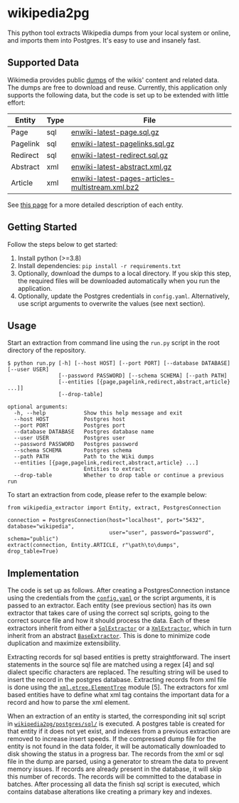 # wikipedia2pg

This python tool extracts Wikipedia dumps from your local system or online, and imports them into Postgres. 
It's easy to use and insanely fast. 

## Supported Data

Wikimedia provides public [dumps](http://dumps.wikimedia.org/enwiki/latest) of the wikis' content and related data. 
The dumps are free to download and reuse. Currently, this application only supports the following data, but the code is
set up to be extended with little effort:

| Entity     | Type | File                                                                                                                                          |
|------------|------|-----------------------------------------------------------------------------------------------------------------------------------------------|
| Page       | sql  | [enwiki-latest-page.sql.gz](http://dumps.wikimedia.org/enwiki/latest/enwiki-latest-page.sql.gz)                                               |
| Pagelink   | sql  | [enwiki-latest-pagelinks.sql.gz](http://dumps.wikimedia.org/enwiki/latest/enwiki-latest-pagelinks.sql.gz)                                     |                                                                                                  | Text        |
| Redirect   | sql  | [enwiki-latest-redirect.sql.gz](http://dumps.wikimedia.org/enwiki/latest/enwiki-latest-redirect.sql.gz)                                       |
| Abstract   | xml  | [enwiki-latest-abstract.xml.gz](http://dumps.wikimedia.org/enwiki/latest/enwiki-latest-abstract.xml.gz)                                       |
| Article    | xml  | [enwiki-latest-pages-articles-multistream.xml.bz2](http://dumps.wikimedia.org/enwiki/latest/enwiki-latest-pages-articles-multistream.xml.bz2) |

See [this page](https://meta.wikimedia.org/wiki/Data_dumps/What%27s_available_for_download) for a more detailed 
description of each entity.

## Getting Started

Follow the steps below to get started:

1. Install python (>=3.8)
2. Install dependencies: `pip install -r requirements.txt`
3. Optionally, download the dumps to a local directory. If you skip this step, the required files will be downloaded 
automatically when you run the application.
4. Optionally, update the Postgres credentials in `config.yaml`. Alternatively, use script arguments to overwrite 
the values (see next section). 

## Usage

Start an extraction from command line using the `run.py` script in the root directory of the repository.

```
$ python run.py [-h] [--host HOST] [--port PORT] [--database DATABASE] [--user USER] 
                [--password PASSWORD] [--schema SCHEMA] [--path PATH] 
                [--entities [{page,pagelink,redirect,abstract,article} ...]] 
                [--drop-table]

optional arguments:
  -h, --help            Show this help message and exit
  --host HOST           Postgres host
  --port PORT           Postgres port
  --database DATABASE   Postgres database name
  --user USER           Postgres user
  --password PASSWORD   Postgres password
  --schema SCHEMA       Postgres schema
  --path PATH           Path to the Wiki dumps
  --entities [{page,pagelink,redirect,abstract,article} ...]
                        Entities to extract
  --drop-table          Whether to drop table or continue a previous run
```

To start an extraction from code, please refer to the example below:

```
from wikipedia_extractor import Entity, extract, PostgresConnection

connection = PostgresConnection(host="localhost", port="5432", database="wikipedia",
                                user="user", password="password", schema="public")
extract(connection, Entity.ARTICLE, r"\path\to\dumps", drop_table=True)
```

## Implementation 

The code is set up as follows. After creating a PostgresConnection instance using the credentials from the
[`config.yaml`](https://github.com/colinschepers/wikipedia2pg/blob/main/config.yaml) or the script arguments, it is
passed to an extractor. Each entity (see previous section) has its own extractor that takes care of using the correct
sql scripts, going to the correct source file and how it should process the data. Each of these extractors inherit from
either a
[`SqlExtractor`](https://github.com/colinschepers/wikipedia2pg/blob/main/wikipedia2pg/extractors/sql.py) or a
[`XmlExtractor`](https://github.com/colinschepers/wikipedia2pg/blob/main/wikipedia2pg/extractors/xml.py), which in turn
inherit from an abstract
[`BaseExtractor`](https://github.com/colinschepers/wikipedia2pg/blob/main/wikipedia2pg/extractors/__init__.py). This is
done to minimize code duplication and maximize extensibility.

Extracting records for sql based entities is pretty straightforward. The insert statements in the source sql file are
matched using a regex [4] and sql dialect specific characters are replaced. The resulting string will be used to insert
the record in the postgres database. Extracting records from xml file is done using the
[`xml.etree.ElementTree`](https://docs.python.org/3/library/xml.etree.elementtree.html) module [5]. The extractors for
xml based entities have to define what xml tag contains the important data for a record and how to parse the xml
element.

When an extraction of an entity is started, the corresponding init sql script in
[`wikipedia2pg/postgres/sql/`](https://github.com/colinschepers/wikipedia2pg/tree/main/wikipedia2pg/postgres/sql) is
executed. A postgres table is created for that entity if it does not yet exist, and indexes from a previous extraction
are removed to increase insert speeds. If the compressed dump file for the entity is not found in the data folder, it
will be automatically downloaded to disk showing the status in a progress bar. The records from the xml or sql file in
the dump are parsed, using a generator to stream the data to prevent memory issues. If records are already present in
the database, it will skip this number of records. The records will be committed to the database in batches. After
processing all data the finish sql script is executed, which contains database alterations like creating a primary key
and indexes.
